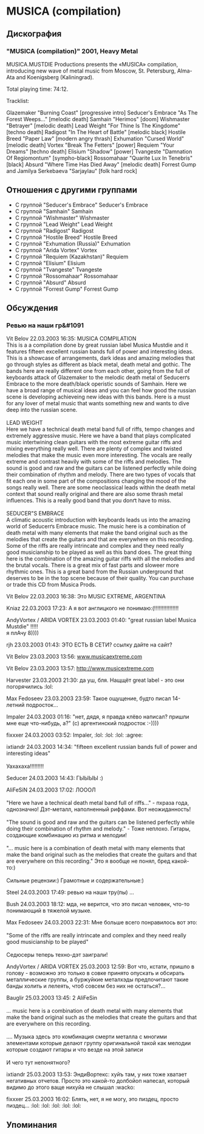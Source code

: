 # MUSICA (compilation)



## Дискография

### "MUSICA (compilation)" 2001, Heavy Metal

MUSICA.MUSTDIE Productions presents the «MUSICA» compilation, introducing new wave of metal music from Moscow, St. Petersburg, Alma-Ata and Koenigsberg (Kaliningrad). 

Total playing time: 74:12.

Tracklist: 

Glazemaker "Burning Coast" [progressive intro] 
Seducer's Embrace "As The Forest Weeps..." [melodic death] 
Samhain "Herimos" [doom] 
Wishmaster "Betrayer" [melodic death] 
Lead Weight "For Thine Is The Kingdome" [techno death] 
Radigost "In The Heart of Battle" [melodic black] 
Hostile Breed "Paper Law" [modern angry thrash] 
Exhumation "Cursed World" [melodic death] 
Vortex "Break The Fetters" [power] 
Requiem "Your Dreams" [techno death] 
Elisium "Shadow" [power] 
Tvangeste "Damnation Of Regiomontum" [sympho-black] 
Rossomahaar "Quarite Lux In Tenebris" [black] 
Absurd "Where Time Has Died Away" [melodic death] 
Forrest Gump and Jamilya Serkebaeva "Sarjaylau" [folk hard rock] 
 


## Отношения с другими группами

* C группой "Seducer's Embrace" Seducer's Embrace
* C группой "Samhain" Samhain
* C группой "Wishmaster" Wishmaster
* C группой "Lead Weight" Lead Weight
* C группой "Radigost" Radigost
* C группой "Hostile Breed" Hostile Breed
* C группой "Exhumation (Russia)" Exhumation
* C группой "Arida Vortex" Vortex
* C группой "Requiem (Kazakhstan)" Requiem
* C группой "Elisium" Elisium
* C группой "Tvangeste" Tvangeste
* C группой "Rossomahaar" Rossomahaar
* C группой "Absurd" Absurd
* C группой "Forrest Gump" Forrest Gump

## Обсуждения

### &#1056;&#1077;&#1074;&#1100;&#1102; &#1085;&#1072; &#1085;&#1072;&#1096;&#1080; &#1075;&#1088;&#1091

Vit Belov 22.03.2003 16:35:
MUSICA COMPILATION<BR>This is a a compilation done by great russian label Musica Mustdie and it features fifteen excellent russian bands full of power and interesting ideas. This is a showcase of arrangements, dark ideas and amazing melodies that go through styles as different as black metal, death metal and gothic. The bands here are really different one from each other, going from the full of keyboards attack of Glazemaker to the melodic death metal of Seducerґs Embrace to the more death/black operistic sounds of Samhain. Here we have a broad range of musical ideas and you can feel how good the russian scene is developing achieveing new ideas with this bands. Here is a must for any lover of metal music that wants something new and wants to dive deep into the russian scene. <BR><BR>LEAD WEIGHT<BR>Here we have a technical death metal band full of riffs, tempo changes and extremely aggressive music. Here we have a band that plays complicated music intertwining clean guitars with the most extreme guitar riffs and mixing everything really well. There are plenty of complex and twisted melodies that make the music even more interesting. The vocals are really extreme and contrast heavily with some of the riffs and melodies. The sound is good and raw and the guitars can be listened perfectly while doing their combination of rhythm and melody. There are two types of vocals that fit each one in some part of the compositions changing the mood of the songs really well. There are some neoclassical leads within the death metal context that sound really original and there are also some thrash metal influences. This is a really good band that you donґt have to miss.<BR><BR>SEDUCER"S EMBRACE<BR>A climatic acoustic introduction with keyboards leads us into the amazing world of Seducerґs Embrace music. The music here is a combination of death metal with many elements that make the band original such as the melodies that create the guitars and that are everywhere on this recording. Some of the riffs are really intrincate and complex and they need really good musicianship to be played as well as this band does. The great thing here is the combination of the amazing guitar riffs with all the melodies and the brutal vocals. There is a great mix of fast parts and sloweer more rhythmic ones. This is a great band from the Russian underground that deserves to be in the top scene because of their quality. You can purchase or trade this CD from Musica Prods.<BR>

Vit Belov 22.03.2003 16:38:
Это MUSIC EXTREME, ARGENTINA

Kniaz 22.03.2003 17:23:
А я вот англицкого не понимаю:(!!!!!!!!!!!!!!!!

AndyVortex / ARIDA VORTEX 23.03.2003 01:40:
"great russian label Musica Mustdie" !!!!!<BR>я плАчу 8))))

rjh 23.03.2003 01:43:
ЭТО ЕСТЬ В СЕТИ? ссылку дайте на сайт?

Vit Belov 23.03.2003 13:56:
www.musicaextreme.com

Vit Belov 23.03.2003 13:57:
<A HREF="http://www.musicextreme.com" target="_blank">http://www.musicextreme.com</A>

Harvester 23.03.2003 21:30:
да уш, бля. Нащщёт great label - это они погорячились :lol:

Max Fedoseev 23.03.2003 23:59:
Такое ощущение, будто писал 14-летний подросток...

Impaler 24.03.2003 01:16:
"нет, дядя, я правда клёво написал? пришли мне еще что-нибудь, а?" (c) аргентинский подросток :-))))

fixxxer 24.03.2003 03:52:
Impaler, :lol: :lol: :lol: :agree:

ixtiandr 24.03.2003 14:34:
"fifteen excellent russian bands full of power and interesting ideas"<BR><BR>Уахахаха!!!!!!!!!

Seducer 24.03.2003 14:43:
ГЫЫЫЫ :)

AliFeSiN 24.03.2003 17:02:
ЛОООЛ<BR><BR>"Here we have a technical death metal band full of riffs..." - пхраза года, однозначно! Дэт-металл, наполненный риффами. Вот неожиданность!<BR><BR>"The sound is good and raw and the guitars can be listened perfectly while doing their combination of rhythm and melody." - Тоже неплохо. Гитары, создающие комбинацию из ритма и мелодии!<BR><BR>"... music here is a combination of death metal with many elements that make the band original such as the melodies that create the guitars and that are everywhere on this recording." Это я вообще не понял, бред какой-то:)<BR><BR>Сильные рецензии:) Грамотные и содержательные:)

Steel 24.03.2003 17:49:
ревью на наши тру(пы) ... 

Bush 24.03.2003 18:12:
мда, не верится, что это писал человек, что-то понимающий в тяжелой музыке.

Max Fedoseev 24.03.2003 22:31:
Мне больше всего понравилось вот это:<BR><BR>"Some of the riffs are really intrincate and complex and they need really good musicianship to be played"<BR><BR>Седюсеры теперь техно-дэт заиграли!

AndyVortex / ARIDA VORTEX 25.03.2003 12:59:
Вот что, кстати, пришло в голову - возможно это только в совке принято опускать и обсирать металлические группы, а буржуйкие металхэды предпочитают такие банды холить и лелеять, чтоб совсем без них не остаться?...<BR>

Bauglir 25.03.2003 13:45:
2 AliFeSin<BR><BR>... music here is a combination of death metal with many elements that make the band original such as the melodies that create the guitars and that are everywhere on this recording.<BR><BR>.... Музыка здесь это комбинация смерти металла с многими элементами которые делают группу оригинальной такой как мелодии которые создают гитары и что везде на этой записи<BR><BR>И чего тут непонятного? 

ixtiandr 25.03.2003 13:53:
ЭндиВортекс: хуйъ там, у них тоже хватает негативных отчетов. Просто это какой-то долбойоп напесал, который видимо до этого ваще нихуйа не слышал :wacko:

fixxxer 25.03.2003 16:02:
Блять, нет, я не могу, это пиздец, просто пиздец... :lol: :lol: :lol: :lol: :lol:



## Упоминания


